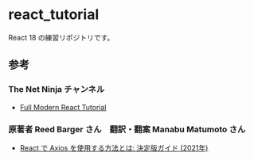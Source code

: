 # react_tutorial
React 18 の練習リポジトリです。

## 参考
### The Net Ninja チャンネル
- [Full Modern React Tutorial](https://youtube.com/playlist?list=PL4cUxeGkcC9gZD-Tvwfod2gaISzfRiP9d)

### 原著者 Reed Barger さん　翻訳・翻案 Manabu Matumoto さん
- [React で Axios を使用する方法とは: 決定版ガイド (2021年)](https://www.freecodecamp.org/japanese/news/how-to-use-axios-with-react/)
